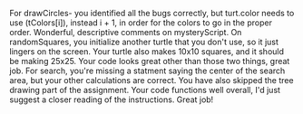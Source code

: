 For drawCircles- you identified all the bugs correctly, but turt.color needs to use (tColors[i]), instead i + 1, in order for the colors to go in the proper order. Wonderful, descriptive comments on mysteryScript. On randomSquares, you initialize another turtle that you don't use, so it just lingers on the screen. Your turtle also makes 10x10 squares, and it should be making 25x25. Your code looks great other than those two things, great job. For search, you're missing a statment saying the center of the search area, but your other calculations are correct. You have also skipped the tree drawing part of the assignment. Your code functions well overall, I'd just suggest a closer reading of the instructions. Great job!
